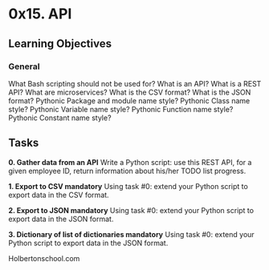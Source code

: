# 0x15. API

## Learning Objectives

### General

What Bash scripting should not be used for?
What is an API?
What is a REST API?
What are microservices?
What is the CSV format?
What is the JSON format?
Pythonic Package and module name style?
Pythonic Class name style?
Pythonic Variable name style?
Pythonic Function name style?
Pythonic Constant name style?

## Tasks

**0. Gather data from an API**
Write a Python script: use this REST API, for a given employee ID, return information about his/her TODO list progress.

**1. Export to CSV mandatory**
Using task #0: extend your Python script to export data in the CSV format.

**2. Export to JSON mandatory**
Using task #0: extend your Python script to export data in the JSON format.

**3. Dictionary of list of dictionaries mandatory**
Using task #0: extend your Python script to export data in the JSON format.

Holbertonschool.com